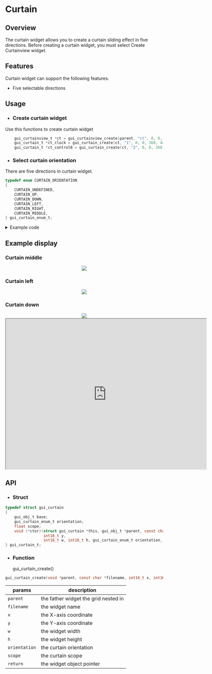 # **Curtain**

## Overview

The curtain widget allows you to create a curtain sliding effect in five directions.
Before creating a curtain widget, you must select Create Curtainview widget.

## Features

Curtain widget can support the following features.

- Five selectable directions

## Usage

- ### Create curtain widget

Use this functions to create curtain widget

```c
    gui_curtainview_t *ct = gui_curtainview_create(parent, "ct", 0, 0, 368, 448);
    gui_curtain_t *ct_clock = gui_curtain_create(ct, "1", 0, 0, 368, 448, CURTAIN_MIDDLE, 1);
    gui_curtain_t *ct_control0 = gui_curtain_create(ct, "2", 0, 0, 368, 448, CURTAIN_UP, 1);
```

- ### Select curtain orientation

There are five directions in curtain widget.

```c
typedef enum CURTAIN_ORIENTATION
{
    CURTAIN_UNDEFINED,
    CURTAIN_UP,
    CURTAIN_DOWN,
    CURTAIN_LEFT,
    CURTAIN_RIGHT,
    CURTAIN_MIDDLE,
} gui_curtain_enum_t;
```

<details> <summary>Example code</summary>

```c
#include "root_image_hongkong/ui_resource.h"
#include <gui_img.h>
#include "gui_curtainview.h"
#include "gui_curtain.h"
#include "gui_canvas.h"

void page_tb_clock(void *parent)
{
    gui_curtainview_t *ct = gui_curtainview_create(parent, "ct", 0, 0, 368, 448);
    GET_BASE(ct)->cover = true;
    gui_curtain_t *ct_clock = gui_curtain_create(ct, "1", 0, 0, 368, 448, CURTAIN_MIDDLE, 1);
    gui_curtain_t *ct_control0 = gui_curtain_create(ct, "2", 0, 0, 368, 448, CURTAIN_UP, 1);
    gui_curtain_t *ct_left = gui_curtain_create(ct, "3", 0, 0, 368, 448, CURTAIN_LEFT, 0.65f);

    gui_curtain_t *ct_card = gui_curtain_create(ct, "card", 0, 0, 368, 448, CURTAIN_DOWN, 1);

    extern void page_ct_clock(void *parent);
    extern void page_ct_sidebar(void *parent);
    extern void tabview_up_design(void *parent_widget);
    extern void curtain_down_design(void *parent_widget);
    page_ct_clock(ct_clock);
    page_ct_sidebar(ct_left);
    tabview_up_design(ct_control0);
    curtain_down_design(ct_card);
}
```

</details>

## Example display

### Curtain middle

<div align=center><img src="https://foruda.gitee.com/images/1699598241164687669/dfa390fd_10641540.png"></div>

### Curtain left

<div align=center><img src="https://foruda.gitee.com/images/1699598101922668537/42e53db8_10641540.png"></div>

### Curtain down

<div align=center><img src="https://foruda.gitee.com/images/1699598123896262065/f1ca11fb_10641540.png"></div>

<iframe src="https://drive.google.com/file/d/1ldpbh_wWDRebAIMNhPelFBF98Der49An/preview" width="640" height="480" allow="autoplay"></iframe>

## API

- ### Struct

```c
typedef struct gui_curtain
{
    gui_obj_t base; 
    gui_curtain_enum_t orientation;
    float scope;
    void (*ctor)(struct gui_curtain *this, gui_obj_t *parent, const char *filename, int16_t x,
                 int16_t y,
                 int16_t w, int16_t h, gui_curtain_enum_t orientation, float scope); 
} gui_curtain_t;
```

- ### Function

    gui_curtain_create()

```c
gui_curtain_create(void *parent, const char *filename, int16_t x, int16_t y,int16_t w, int16_t h, gui_curtain_enum_t orientation, float scope)
```

|params  | description  |
|--|--|
|`parent`|the father widget the grid nested in|
|`filename`|the widget name|
|`x`|the X-axis coordinate|
|`y`|the Y-axis coordinate|
|`w`|the widget width|
|`h`|the widget height|
|`orientation`|the curtain orientation|
|`scope`|the curtain scope||
|`return`|the widget object pointer|
